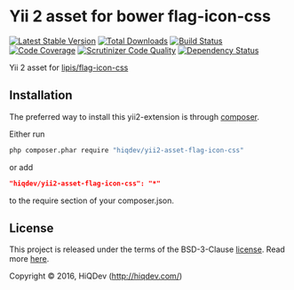 Yii 2 asset for bower flag-icon-css
===================================

[![Latest Stable Version](https://poser.pugx.org/hiqdev/yii2-asset-flag-icon-css/v/stable)](https://packagist.org/packages/hiqdev/yii2-asset-flag-icon-css)
[![Total Downloads](https://poser.pugx.org/hiqdev/yii2-asset-flag-icon-css/downloads)](https://packagist.org/packages/hiqdev/yii2-asset-flag-icon-css)
[![Build Status](https://img.shields.io/travis/hiqdev/yii2-asset-flag-icon-css.svg)](https://travis-ci.org/hiqdev/yii2-asset-flag-icon-css)
[![Code Coverage](https://scrutinizer-ci.com/g/hiqdev/yii2-asset-flag-icon-css/badges/coverage.png?b=master)](https://scrutinizer-ci.com/g/hiqdev/yii2-asset-flag-icon-css/?branch=master)
[![Scrutinizer Code Quality](https://scrutinizer-ci.com/g/hiqdev/yii2-asset-flag-icon-css/badges/quality-score.png?b=master)](https://scrutinizer-ci.com/g/hiqdev/yii2-asset-flag-icon-css/?branch=master)
[![Dependency Status](https://www.versioneye.com/php/hiqdev:yii2-asset-flag-icon-css/dev-master/badge.svg)](https://www.versioneye.com/php/hiqdev:yii2-asset-flag-icon-css/dev-master)

Yii 2 asset for [lipis/flag-icon-css](https://github.com/lipis/flag-icon-css)

## Installation

The preferred way to install this yii2-extension is through [composer](http://getcomposer.org/download/).

Either run

```sh
php composer.phar require "hiqdev/yii2-asset-flag-icon-css"
```

or add

```json
"hiqdev/yii2-asset-flag-icon-css": "*"
```

to the require section of your composer.json.

## License

This project is released under the terms of the BSD-3-Clause [license](LICENSE).
Read more [here](http://choosealicense.com/licenses/bsd-3-clause).

Copyright © 2016, HiQDev (http://hiqdev.com/)
